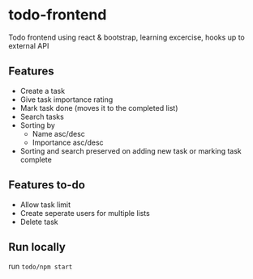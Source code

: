 # todo-frontend
Todo frontend using react & bootstrap, learning excercise, hooks up to external API

## Features

* Create a task
* Give task importance rating
* Mark task done (moves it to the completed list)
* Search tasks
* Sorting by
    * Name asc/desc
    * Importance asc/desc
* Sorting and search preserved on adding new task or marking task complete

## Features to-do

* Allow task limit
* Create seperate users for multiple lists
* Delete task

## Run locally

run `todo/npm start`